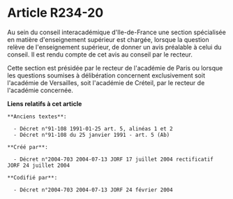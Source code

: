 # Article R234-20

Au sein du conseil interacadémique d'Ile-de-France une section spécialisée en matière d'enseignement supérieur est chargée,
lorsque la question relève de l'enseignement supérieur, de donner un avis préalable à celui du conseil. Il est rendu compte
de cet avis au conseil par le recteur.

Cette section est présidée par le recteur de l'académie de Paris ou lorsque les questions soumises à délibération concernent
exclusivement soit l'académie de Versailles, soit l'académie de Créteil, par le recteur de l'académie concernée.

**Liens relatifs à cet article**

	**Anciens textes**:

	  - Décret n°91-108 1991-01-25 art. 5, alinéas 1 et 2
	  - Décret n°91-108 du 25 janvier 1991 - art. 5 (Ab)

	**Créé par**:

	  - Décret n°2004-703 2004-07-13 JORF 17 juillet 2004 rectificatif JORF 24 juillet 2004

	**Codifié par**:

	  - Décret n°2004-703 2004-07-13 JORF 24 février 2004
